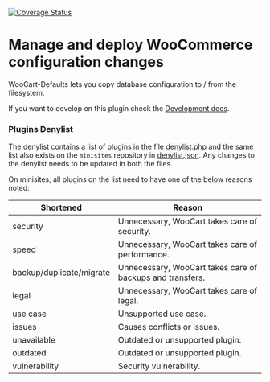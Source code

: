 [![Coverage Status](https://coveralls.io/repos/github/woocart/defaults/badge.svg?branch=master)](https://coveralls.io/github/woocart/defaults?branch=master)

Manage and deploy WooCommerce configuration changes
===================================================

WooCart-Defaults lets you copy database configuration to / from the filesystem.

If you want to develop on this plugin check the [Development docs](docs/development.md).

### Plugins Denylist

The denylist contains a list of plugins in the file [denylist.php](https://github.com/woocart/defaults/blob/master/src/classes/class-denylist.php) and the same list also exists on the `minisites` repository in [denylist.json](https://github.com/niteoweb/minisites/blob/master/src/minisites/sites/woocart_com/static/json/denylist.json). Any changes to the denylist needs to be updated in both the files.

On minisites, all plugins on the list need to have one of the below reasons noted:

| Shortened                | Reason                                                    |
|--------------------------|-----------------------------------------------------------|
| security                 | Unnecessary, WooCart takes care of security.              |
| speed                    | Unnecessary, WooCart takes care of performance.           |
| backup/duplicate/migrate | Unnecessary, WooCart takes care of backups and transfers. |
| legal                    | Unnecessary, WooCart takes care of legal.                 |
| use case                 | Unsupported use case.                                     |
| issues                   | Causes conflicts or issues.                               |
| unavailable              | Outdated or unsupported plugin.                           |
| outdated                 | Outdated or unsupported plugin.                           |
| vulnerability            | Security vulnerability.                                   |
